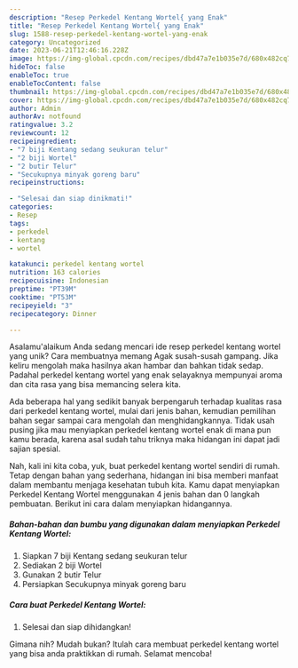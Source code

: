 ```yaml
---
description: "Resep Perkedel Kentang Wortel{ yang Enak"
title: "Resep Perkedel Kentang Wortel{ yang Enak"
slug: 1588-resep-perkedel-kentang-wortel-yang-enak
category: Uncategorized
date: 2023-06-21T12:46:16.228Z
image: https://img-global.cpcdn.com/recipes/dbd47a7e1b035e7d/680x482cq70/perkedel-kentang-wortel-foto-resep-utama.jpg
hideToc: false
enableToc: true
enableTocContent: false
thumbnail: https://img-global.cpcdn.com/recipes/dbd47a7e1b035e7d/680x482cq70/perkedel-kentang-wortel-foto-resep-utama.jpg
cover: https://img-global.cpcdn.com/recipes/dbd47a7e1b035e7d/680x482cq70/perkedel-kentang-wortel-foto-resep-utama.jpg
author: Admin
authorAv: notfound
ratingvalue: 3.2
reviewcount: 12
recipeingredient:
- "7 biji Kentang sedang seukuran telur"
- "2 biji Wortel"
- "2 butir Telur"
- "Secukupnya minyak goreng baru"
recipeinstructions:

- "Selesai dan siap dinikmati!"
categories:
- Resep
tags:
- perkedel
- kentang
- wortel

katakunci: perkedel kentang wortel 
nutrition: 163 calories
recipecuisine: Indonesian
preptime: "PT39M"
cooktime: "PT53M"
recipeyield: "3"
recipecategory: Dinner

---
```



Asalamu'alaikum Anda sedang mencari ide resep perkedel kentang wortel yang unik? Cara membuatnya memang Agak susah-susah gampang. Jika keliru mengolah maka hasilnya akan hambar dan bahkan tidak sedap. Padahal perkedel kentang wortel yang enak selayaknya mempunyai aroma dan cita rasa yang bisa memancing selera kita.




Ada beberapa hal yang sedikit banyak berpengaruh terhadap kualitas rasa dari perkedel kentang wortel, mulai dari jenis bahan, kemudian pemilihan bahan segar sampai cara mengolah dan menghidangkannya. Tidak usah pusing jika mau menyiapkan perkedel kentang wortel enak di mana pun kamu berada, karena asal sudah tahu triknya maka hidangan ini dapat jadi sajian spesial.


Nah, kali ini kita coba, yuk, buat perkedel kentang wortel sendiri di rumah. Tetap dengan bahan yang sederhana, hidangan ini bisa memberi manfaat dalam membantu menjaga kesehatan tubuh kita. Kamu dapat menyiapkan Perkedel Kentang Wortel menggunakan 4 jenis bahan dan 0 langkah pembuatan. Berikut ini cara dalam menyiapkan hidangannya.

<!--inarticleads1-->

##### Bahan-bahan dan bumbu yang digunakan dalam menyiapkan Perkedel Kentang Wortel:

1. Siapkan 7 biji Kentang sedang seukuran telur
1. Sediakan 2 biji Wortel
1. Gunakan 2 butir Telur
1. Persiapkan Secukupnya minyak goreng baru




<!--inarticleads2-->

##### Cara buat Perkedel Kentang Wortel:


1. Selesai dan siap dihidangkan!



Gimana nih? Mudah bukan? Itulah cara membuat perkedel kentang wortel yang bisa anda praktikkan di rumah. Selamat mencoba!
